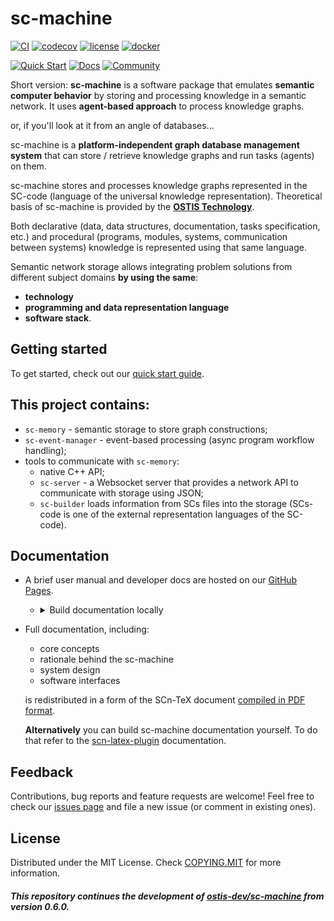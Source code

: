 # sc-machine

[![CI](https://github.com/ostis-ai/sc-machine/actions/workflows/main.yml/badge.svg)](https://github.com/ostis-ai/sc-machine/actions/workflows/main.yml)
[![codecov](https://codecov.io/gh/ostis-ai/sc-machine/branch/main/graph/badge.svg?token=WU8O9Z1DNL)](https://codecov.io/gh/ostis-ai/sc-machine)
[![license](https://img.shields.io/badge/License-MIT-yellow.svg)](COPYING.MIT)
[![docker](https://img.shields.io/docker/v/ostis/sc-machine?arch=amd64&label=Docker&logo=Docker&sort=semver)](https://hub.docker.com/r/ostis/sc-machine)

[![Quick Start](https://img.shields.io/badge/-Quick%20Start-black?style=for-the-badge&logo=rocket)](https://ostis-ai.github.io/sc-machine/quick_start)
[![Docs](https://img.shields.io/badge/Docs-gray?style=for-the-badge&logo=read-the-docs)](https://ostis-ai.github.io/sc-machine)
[![Community](https://img.shields.io/badge/-Community-teal?style=for-the-badge&logo=matrix)](https://app.element.io/index.html#/room/#ostis_tech_support:matrix.org)

Short version: **sc-machine** is a software package that emulates **semantic computer behavior** by storing and processing knowledge in a semantic network. It uses **agent-based approach** to process knowledge graphs.

or, if you'll look at it from an angle of databases...

sc-machine is a **platform-independent graph database management system** that can store / retrieve knowledge graphs and run tasks (agents) on them.


sc-machine stores and processes knowledge graphs represented in the SC-code (language of the universal knowledge representation). Theoretical basis of sc-machine is provided by the [**OSTIS Technology**](https://github.com/ostis-ai).

Both declarative (data, data structures, documentation, tasks specification, etc.) and procedural
(programs, modules, systems, communication between systems) knowledge is represented using that same language.

Semantic network storage allows integrating problem solutions from different subject domains **by using the same**:

- **technology**
- **programming and data representation language**
- **software stack**.

## Getting started

To get started, check out our [quick start guide](https://ostis-ai.github.io/sc-machine/quick_start).


## This project contains:

- `sc-memory` - semantic storage to store graph constructions;
- `sc-event-manager` - event-based processing (async program workflow handling);
- tools to communicate with `sc-memory`:
  - native C++ API;
  - `sc-server` - a Websocket server that provides a network API to communicate with storage using JSON;
  - `sc-builder` loads information from SCs files into the storage (SCs-code is one of the external representation languages of the SC-code).

## Documentation

- A brief user manual and developer docs are hosted on our [GitHub Pages](https://ostis-ai.github.io/sc-machine).
  - <details>
      <summary>Build documentation locally</summary>

    ```sh
    # make sure you're using python 3.12
    pip3 install mkdocs mkdocs-material
    mkdocs serve
    # and open http://127.0.0.1:8000/ in your browser
    ```
    </details>
- Full documentation, including:

  - core concepts
  - rationale behind the sc-machine
  - system design
  - software interfaces

  is redistributed in a form of the SCn-TeX document [compiled in PDF format](https://github.com/ostis-ai/ostis-web-platform/blob/develop/docs/main.pdf).

  **Alternatively** you can build sc-machine documentation yourself. To do that refer to the [scn-latex-plugin](https://github.com/ostis-ai/scn-latex-plugin) documentation.

## Feedback

Contributions, bug reports and feature requests are welcome!
Feel free to check our [issues page](https://github.com/ostis-ai/sc-machine/issues) and file a new issue (or comment in existing ones).

## License

Distributed under the MIT License. Check [COPYING.MIT](COPYING.MIT) for more information.

##### _This repository continues the development of [ostis-dev/sc-machine](https://github.com/ostis-dev/sc-machine) from version 0.6.0._
